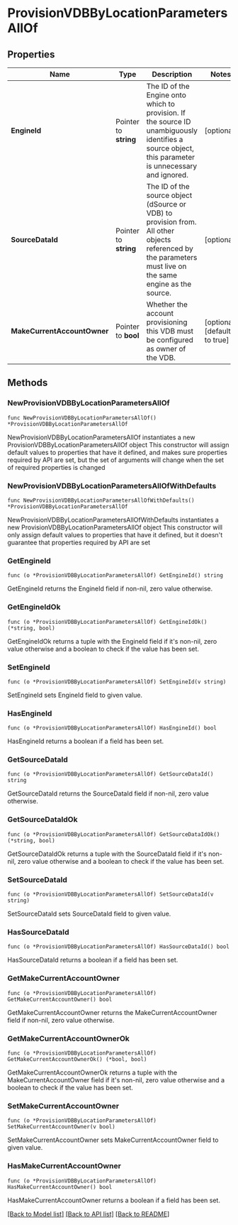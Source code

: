 # ProvisionVDBByLocationParametersAllOf

## Properties

Name | Type | Description | Notes
------------ | ------------- | ------------- | -------------
**EngineId** | Pointer to **string** | The ID of the Engine onto which to provision. If the source ID unambiguously identifies a source object, this parameter is unnecessary and ignored. | [optional] 
**SourceDataId** | Pointer to **string** | The ID of the source object (dSource or VDB) to provision from. All other objects referenced by the parameters must live on the same engine as the source. | [optional] 
**MakeCurrentAccountOwner** | Pointer to **bool** | Whether the account provisioning this VDB must be configured as owner of the VDB. | [optional] [default to true]

## Methods

### NewProvisionVDBByLocationParametersAllOf

`func NewProvisionVDBByLocationParametersAllOf() *ProvisionVDBByLocationParametersAllOf`

NewProvisionVDBByLocationParametersAllOf instantiates a new ProvisionVDBByLocationParametersAllOf object
This constructor will assign default values to properties that have it defined,
and makes sure properties required by API are set, but the set of arguments
will change when the set of required properties is changed

### NewProvisionVDBByLocationParametersAllOfWithDefaults

`func NewProvisionVDBByLocationParametersAllOfWithDefaults() *ProvisionVDBByLocationParametersAllOf`

NewProvisionVDBByLocationParametersAllOfWithDefaults instantiates a new ProvisionVDBByLocationParametersAllOf object
This constructor will only assign default values to properties that have it defined,
but it doesn't guarantee that properties required by API are set

### GetEngineId

`func (o *ProvisionVDBByLocationParametersAllOf) GetEngineId() string`

GetEngineId returns the EngineId field if non-nil, zero value otherwise.

### GetEngineIdOk

`func (o *ProvisionVDBByLocationParametersAllOf) GetEngineIdOk() (*string, bool)`

GetEngineIdOk returns a tuple with the EngineId field if it's non-nil, zero value otherwise
and a boolean to check if the value has been set.

### SetEngineId

`func (o *ProvisionVDBByLocationParametersAllOf) SetEngineId(v string)`

SetEngineId sets EngineId field to given value.

### HasEngineId

`func (o *ProvisionVDBByLocationParametersAllOf) HasEngineId() bool`

HasEngineId returns a boolean if a field has been set.

### GetSourceDataId

`func (o *ProvisionVDBByLocationParametersAllOf) GetSourceDataId() string`

GetSourceDataId returns the SourceDataId field if non-nil, zero value otherwise.

### GetSourceDataIdOk

`func (o *ProvisionVDBByLocationParametersAllOf) GetSourceDataIdOk() (*string, bool)`

GetSourceDataIdOk returns a tuple with the SourceDataId field if it's non-nil, zero value otherwise
and a boolean to check if the value has been set.

### SetSourceDataId

`func (o *ProvisionVDBByLocationParametersAllOf) SetSourceDataId(v string)`

SetSourceDataId sets SourceDataId field to given value.

### HasSourceDataId

`func (o *ProvisionVDBByLocationParametersAllOf) HasSourceDataId() bool`

HasSourceDataId returns a boolean if a field has been set.

### GetMakeCurrentAccountOwner

`func (o *ProvisionVDBByLocationParametersAllOf) GetMakeCurrentAccountOwner() bool`

GetMakeCurrentAccountOwner returns the MakeCurrentAccountOwner field if non-nil, zero value otherwise.

### GetMakeCurrentAccountOwnerOk

`func (o *ProvisionVDBByLocationParametersAllOf) GetMakeCurrentAccountOwnerOk() (*bool, bool)`

GetMakeCurrentAccountOwnerOk returns a tuple with the MakeCurrentAccountOwner field if it's non-nil, zero value otherwise
and a boolean to check if the value has been set.

### SetMakeCurrentAccountOwner

`func (o *ProvisionVDBByLocationParametersAllOf) SetMakeCurrentAccountOwner(v bool)`

SetMakeCurrentAccountOwner sets MakeCurrentAccountOwner field to given value.

### HasMakeCurrentAccountOwner

`func (o *ProvisionVDBByLocationParametersAllOf) HasMakeCurrentAccountOwner() bool`

HasMakeCurrentAccountOwner returns a boolean if a field has been set.


[[Back to Model list]](../README.md#documentation-for-models) [[Back to API list]](../README.md#documentation-for-api-endpoints) [[Back to README]](../README.md)


